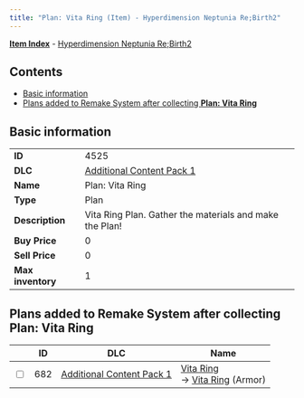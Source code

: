 ```yaml
---
title: "Plan: Vita Ring (Item) - Hyperdimension Neptunia Re;Birth2"
---
```


[**Item Index**](/neptunia/rb2/item/index.html) - [Hyperdimension Neptunia Re;Birth2](/neptunia/rb2)

## Contents

- [Basic information](#basic-information)
- [Plans added to Remake System after collecting **Plan: Vita Ring**](#plans-added-to-remake-system-after-collecting-plan-vita-ring)

## Basic information

|   |   |
| -- | -- |
| **ID** | 4525 |
| **DLC** | [Additional Content Pack 1](/neptunia/rb2/dlc/3-pack1.html) |
| **Name** | Plan: Vita Ring |
| **Type** | Plan |
| **Description** | Vita Ring Plan. Gather the materials and make the Plan! |
| **Buy Price** | 0 |
| **Sell Price** | 0 |
| **Max inventory** | 1 |

## Plans added to Remake System after collecting **Plan: Vita Ring**

|    | ID | DLC | Name |
| -- | -- | --- | ---- |
| <input type="checkbox" id="rb2-remake-3-682" class="trackbox" /> | 682 | [Additional Content Pack 1](/neptunia/rb2/dlc/3-pack1.html) | [Vita Ring](/neptunia/rb2/remake/3-682-vita-ring.html)<br />→ [Vita Ring](/neptunia/rb2/item/3-1659-vita-ring.html) (Armor) |